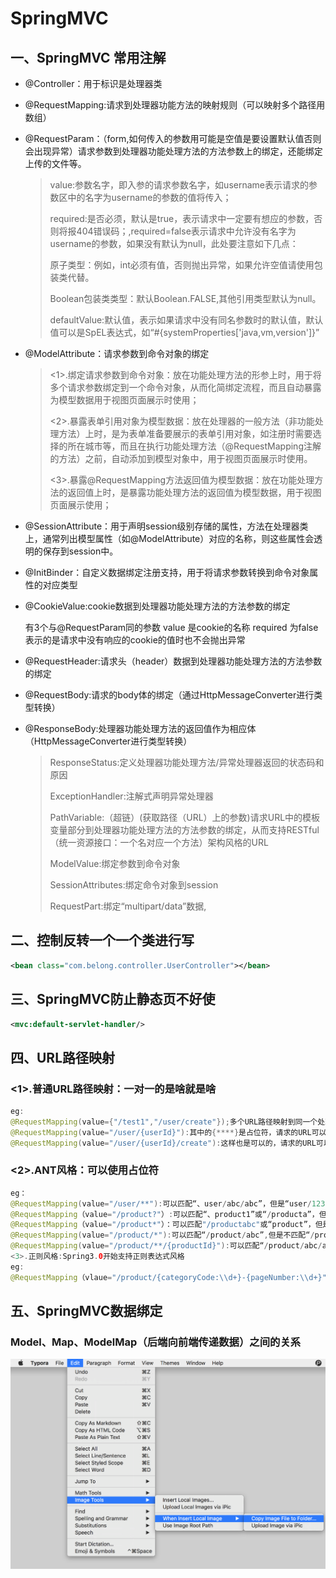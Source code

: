 # SpringMVC

## 一、SpringMVC 常用注解

- @Controller：用于标识是处理器类

- @RequestMapping:请求到处理器功能方法的映射规则（可以映射多个路径用数组）

- @RequestParam：（form,如何传入的参数用可能是空值是要设置默认值否则会出现异常）请求参数到处理器功能处理方法的方法参数上的绑定，还能绑定上传的文件等。

  >  value:参数名字，即入参的请求参数名字，如username表示请求的参数区中的名字为username的参数的值将传入；
  >
  > required:是否必须，默认是true，表示请求中一定要有想应的参数，否则将报404错误码；,required=false表示请求中允许没有名字为username的参数，如果没有默认为null，此处要注意如下几点：
  >
  > 原子类型：例如，int必须有值，否则抛出异常，如果允许空值请使用包装类代替。
  >
  > Boolean包装类类型：默认Boolean.FALSE,其他引用类型默认为null。
  >
  > defaultValue:默认值，表示如果请求中没有同名参数时的默认值，默认值可以是SpEL表达式，如“#{systemProperties['java,vm,version']}”

- @ModelAttribute：请求参数到命令对象的绑定

  > <1>.绑定请求参数到命令对象：放在功能处理方法的形参上时，用于将多个请求参数绑定到一个命令对象，从而化简绑定流程，而且自动暴露为模型数据用于视图页面展示时使用；
  >
  > <2>.暴露表单引用对象为模型数据：放在处理器的一般方法（非功能处理方法）上时，是为表单准备要展示的表单引用对象，如注册时需要选择的所在城市等，而且在执行功能处理方法（@RequestMapping注解的方法）之前，自动添加到模型对象中，用于视图页面展示时使用。 
  >
  > <3>.暴露@RequestMapping方法返回值为模型数据：放在功能处理方法的返回值上时，是暴露功能处理方法的返回值为模型数据，用于视图页面展示使用；

- @SessionAttribute：用于声明session级别存储的属性，方法在处理器类上，通常列出模型属性（如@ModelAttribute）对应的名称，则这些属性会透明的保存到session中。

- @InitBinder：自定义数据绑定注册支持，用于将请求参数转换到命令对象属性的对应类型

- @CookieValue:cookie数据到处理器功能处理方法的方法参数的绑定

  有3个与@RequestParam同的参数
  value 是cookie的名称
  required 为false表示的是请求中没有响应的cookie的值时也不会抛出异常

- @RequestHeader:请求头（header）数据到处理器功能处理方法的方法参数的绑定

- @RequestBody:请求的body体的绑定（通过HttpMessageConverter进行类型转换）

- @ResponseBody:处理器功能处理方法的返回值作为相应体（HttpMessageConverter进行类型转换）

  > ResponseStatus:定义处理器功能处理方法/异常处理器返回的状态码和原因
  >
  > ExceptionHandler:注解式声明异常处理器
  >
  > PathVariable:（超链）(获取路径（URL）上的参数)请求URL中的模板变量部分到处理器功能处理方法的方法参数的绑定，从而支持RESTful（统一资源接口：一个名对应一个方法）架构风格的URL
  >
  > ModelValue:绑定参数到命令对象
  >
  > SessionAttributes:绑定命令对象到session
  >
  > RequestPart:绑定“multipart/data”数据,

## 二、控制反转一个一个类进行写

``` xml
<bean class="com.belong.controller.UserController"></bean>
```

## 三、SpringMVC防止静态页不好使

``` xml
<mvc:default-servlet-handler/>
```

## 四、URL路径映射

### **<1>.普通URL路径映射：一对一的是啥就是啥**

``` java 
eg:
@RequestMapping(value={"/test1","/user/create"});多个URL路径映射到同一个处理器的功能处理方法
@RequestMapping(value="/user/{userId}"):其中的{****}是占位符，请求的URL可以是“/user/123456”或“/user/abce”;
@RequestMapping(value="/user/{userId}/create"):这样也是可以的，请求的URL可以是“/users/123/create”
```

### **<2>.ANT风格：可以使用占位符**

``` java
eg：
@RequestMapping(value="/user/**"):可以匹配“、user/abc/abc”，但是“user/123”将会被URL模板映射中的“/user/{userId}”模式优先映射到
@RequestMapping（value="/product?"）:可以匹配“、product1”或“/producta”，但是不能匹配"/product"或“/productaa”;
@RequestMapping（value="/product*"）：可以匹配"/productabc"或“product”，但是不可以匹配“/product/abc”;
@RequestMapping(value="/product/*"):可以匹配“/product/abc”,但是不匹配“/productabc”;
@RequestMapping(value="/product/**/{productId}"):可以匹配“/product/abc/abc/123”或“/product/123”
<3>.正则风格:Spring3.0开始支持正则表达式风格
eg:
@RequestMapping（vlaue="/product/{categoryCode:\\d+}-{pageNumber:\\d+}"）:可以匹配“/product/123-1”,但是不能匹配“/product/abc-1”
```

## 五、SpringMVC数据绑定

### Model、Map、ModelMap（后端向前端传递数据）之间的关系

![测试图片](img/34852B9B-93D7-4852-8E41-FBA2BCACE119.png)
